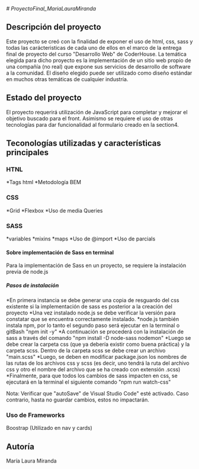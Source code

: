 <em> # ProyectoFinal_MariaLauraMiranda </em>

<h2>Descripción del proyecto</h2>

Este proyecto se creó con la finalidad de exponer el uso de html, css, sass y todas las carácteristicas de cada uno de ellos en el marco de la entrega final de proyecto del curso "Desarrollo Web" de CoderHouse. 
La temática elegida para dicho proyecto es la implementación de un sitio web propio de una compañía (no real) que expone sus servicios de desarrollo de software a la comunidad.
El diseño elegido puede ser utilizado como diseño estándar en muchos otras temáticas de cualquier industría.

<h2>Estado del proyecto</h2>

El proyecto requerirá utilización de JavaScript para completar y mejorar el objetivo buscado para el front. Asimismo se requiere el uso de otras tecnologías para dar funcionalidad al formulario creado en la section4.

<h2>Teconologías utilizadas y características principales</h2>

<h3>HTNL</h3>
*Tags html
*Metodología BEM

<h3>CSS</h3>
*Grid
*Flexbox
*Uso de media Queries

<h3>SASS</h3>
*variables
*mixins
*maps
*Uso de @import
*Uso de parcials

<h4>Sobre implementación de Sass en terminal</h4>
Para la implementación de Sass en un proyecto, se requiere la instalación previa de node.js

<h5>Pasos de instalación</h5>
*En primera instancia se debe generar una copia de resguardo del css existente si la implementación de sass es posterior a la creación del proyecto
*Una vez instalado node.js se debe verificar la versión para constatar que se encuentra correctamente instalado. 
*node.js también instala npm, por lo tanto el segundo paso será ejecutar en la terminal o gitBash "npm init -y"
*A continuación se procederá con la instalación de sass a través del comando "npm install -D node-sass nodemon"
*Luego se debe crear la carpeta css (que ya debería existir como buena práctica) y la carpeta scss. Dentro de la carpeta scss se debe crear un archivo "main.scss"
*Luego, se deben en modificar package.json los nombres de las rutas de los archivos css y scss (es decir, uno tendrá la ruta del archivo css y otro el nombre del archivo que se ha creado con extensión .scss)
*Finalmente, para que todos los cambios de sass impacten en css, se ejecutará en la terminal el siguiente comando "npm run watch-css"

Nota: Verificar que "autoSave" de Visual Studio Code" esté activado. Caso contrario, hasta no guardar cambios, estos no impactarán.

<h3>Uso de Frameworks</h3>
Boostrap (Utilizado en nav y cards)

<h2>Autoría</h2>
María Laura Miranda




